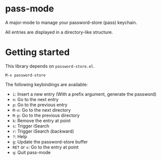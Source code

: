 # pass-mode

A major-mode to manage your password-store (pass) keychain.

All entries are displayed in a directory-like structure.

# Getting started

This library depends on `password-store.el`.

    M-x password-store

The following keybindings are available:

- `i`: Insert a new entry (With a prefix argument, generate the password)
- `n`: Go to the next entry
- `p`: Go to the previous entry
- `M-n`: Go to the next directory
- `M-p`: Go to the previous directory
- `k`: Remove the entry at point
- `s`: Trigger iSearch
- `r`: Trigger iSearch (backward)
- `?`: Help
- `g`: Update the password-store buffer
- `RET` or `v`: Go to the entry at point
- `q`: Quit pass-mode
